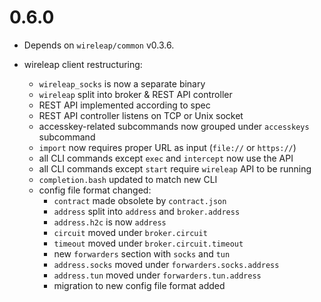 # 0.6.0

- Depends on `wireleap/common` v0.3.6.

- wireleap client restructuring:
    - `wireleap_socks` is now a separate binary
    - `wireleap` split into broker & REST API controller
    - REST API implemented according to spec
    - REST API controller listens on TCP or Unix socket
    - accesskey-related subcommands now grouped under `accesskeys`
      subcommand
    - `import` now requires proper URL as input (`file://` or
      `https://`)
    - all CLI commands except `exec` and `intercept` now use the API
    - all CLI commands except `start` require `wireleap` API to be
      running
    - `completion.bash` updated to match new CLI
    - config file format changed:
        - `contract` made obsolete by `contract.json`
        - `address` split into `address` and `broker.address`
        - `address.h2c` is now `address`
        - `circuit` moved under `broker.circuit`
        - `timeout` moved under `broker.circuit.timeout`
        - new `forwarders` section with `socks` and `tun`
        - `address.socks` moved under `forwarders.socks.address`
        - `address.tun` moved under `forwarders.tun.address`
        - migration to new config file format added
